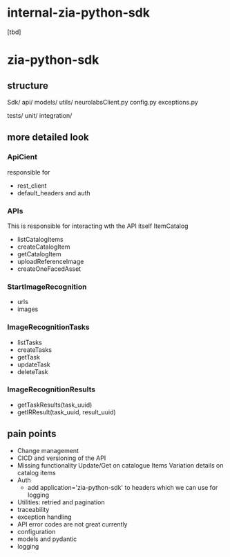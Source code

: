 
# internal-zia-python-sdk
[tbd]


# zia-python-sdk

## structure
Sdk/
    api/
    models/
    utils/
    neurolabsClient.py
    config.py
    exceptions.py

tests/
    unit/
    integration/



## more detailed look

### ApiCient
responsible for
- rest_client
- default_headers and auth

### APIs
This is responsible for interacting wth the API itself
ItemCatalog
- listCatalogItems
- createCatalogItem
- getCatalogItem
- uploadReferenceImage
- createOneFacedAsset

### StartImageRecognition
- urls
- images

### ImageRecognitionTasks
- listTasks
- createTasks
- getTask
- updateTask
- deleteTask

### ImageRecognitionResults
- getTaskResults(task_uuid)
- getIRResult(task_uuid, result_uuid)




## pain points
- Change management
- CICD and versioning of the API
- Missing functionality
    Update/Get on catalogue Items
    Variation details on catalog items
- Auth
  - add application='zia-python-sdk' to headers which we can use for logging 
- Utilities: retried and pagination
- traceability
- exception handling
- API error codes are not great currently
- configuration
- models and pydantic 
- logging








